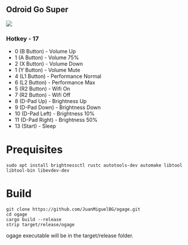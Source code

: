 ## Odroid Go Super
![](https://github.com/southoz/RetroOZ/blob/main/wiki/images/Buttons_OGS.png)
### Hotkey - 17
* 0 (B Button) - Volume Up
* 1 (A Button) - Volume 75%
* 2 (X Button) - Volume Down
* 1 (Y Button) - Volume Mute
* 4 (L1 Button) - Performance Normal
* 6 (L2 Button) - Performance Max
* 5 (R2 Button) - Wifi On
* 7 (R2 Button) - Wifi Off
* 8 (D-Pad Up) - Brightness Up
* 9 (D-Pad Down) - Brightness Down
* 10 (D-Pad Left) - Brightness 10%
* 11 (D-Pad Right) - Brightness 50%
* 13 (Start) - Sleep

Prequisites
===========
```
sudo apt install brightnessctl rustc autotools-dev automake libtool libtool-bin libevdev-dev
```

Build
=====
```
git clone https://github.com/JuanMiguelBG/ogage.git
cd ogage
cargo build --release
strip target/release/ogage
```
ogage executable will be in the target/release folder.
